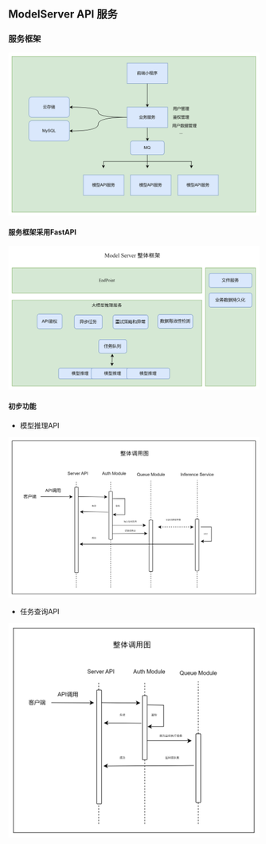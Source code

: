 ## ModelServer API 服务

### 服务框架

![](https://raw.githubusercontent.com/liyown/pic-go/master/blog/202409020952914.png)

#### 服务框架采用FastAPI
![](https://raw.githubusercontent.com/liyown/pic-go/master/blog/202409011832208.png)

#### 初步功能
- 模型推理API

![](https://raw.githubusercontent.com/liyown/pic-go/master/blog/202409011835010.png)
- 任务查询API

![](https://raw.githubusercontent.com/liyown/pic-go/master/blog/202409011837551.png)